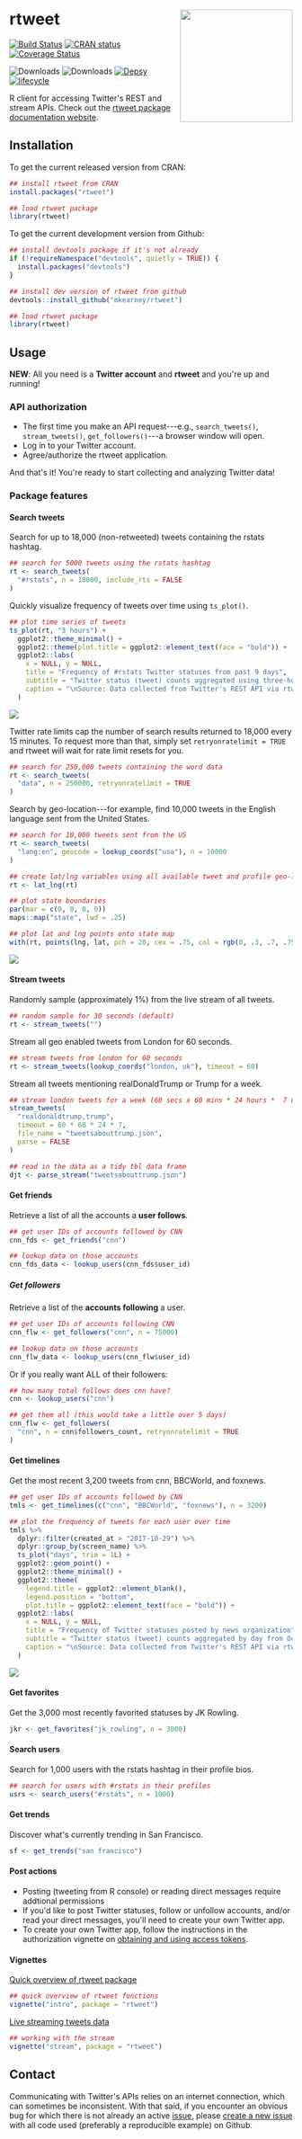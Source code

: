 
<!-- README.md is generated from README.Rmd. Please edit that file -->
rtweet <img src="man/figures/logo.png" width="200px" align="right" />
=====================================================================

[![Build Status](https://travis-ci.org/mkearney/rtweet.svg?branch=master)](https://travis-ci.org/mkearney/rtweet) [![CRAN status](https://www.r-pkg.org/badges/version/rtweet)](https://cran.r-project.org/package=rtweet) [![Coverage Status](https://codecov.io/gh/mkearney/rtweet/branch/master/graph/badge.svg)](https://codecov.io/gh/mkearney/rtweet?branch=master)

![Downloads](https://cranlogs.r-pkg.org/badges/rtweet) ![Downloads](https://cranlogs.r-pkg.org/badges/grand-total/rtweet) [![Depsy](http://depsy.org/api/package/cran/rtweet/badge.svg)](http://depsy.org/package/r/rtweet) [![lifecycle](https://img.shields.io/badge/lifecycle-maturing-blue.svg)](https://www.tidyverse.org/lifecycle/#maturing)

R client for accessing Twitter's REST and stream APIs. Check out the [rtweet package documentation website](http://rtweet.info).

Installation
------------

To get the current released version from CRAN:

``` r
## install rtweet from CRAN
install.packages("rtweet")

## load rtweet package
library(rtweet)
```

To get the current development version from Github:

``` r
## install devtools package if it's not already
if (!requireNamespace("devtools", quietly = TRUE)) {
  install.packages("devtools")
}

## install dev version of rtweet from github
devtools::install_github("mkearney/rtweet")

## load rtweet package
library(rtweet)
```

Usage
-----

**NEW**: All you need is a **Twitter account** and **rtweet** and you're up and running!

### API authorization

-   The first time you make an API request---e.g., `search_tweets()`, `stream_tweets()`, `get_followers()`---a browser window will open.
-   Log in to your Twitter account.
-   Agree/authorize the rtweet application.

And that's it! You're ready to start collecting and analyzing Twitter data!

### Package features

#### Search tweets

Search for up to 18,000 (non-retweeted) tweets containing the rstats hashtag.

``` r
## search for 5000 tweets using the rstats hashtag
rt <- search_tweets(
  "#rstats", n = 18000, include_rts = FALSE
)
```

Quickly visualize frequency of tweets over time using `ts_plot()`.

``` r
## plot time series of tweets
ts_plot(rt, "3 hours") +
  ggplot2::theme_minimal() +
  ggplot2::theme(plot.title = ggplot2::element_text(face = "bold")) +
  ggplot2::labs(
    x = NULL, y = NULL,
    title = "Frequency of #rstats Twitter statuses from past 9 days",
    subtitle = "Twitter status (tweet) counts aggregated using three-hour intervals",
    caption = "\nSource: Data collected from Twitter's REST API via rtweet"
  )
```

![](tools/readme/example-rstatsts.png)

Twitter rate limits cap the number of search results returned to 18,000 every 15 minutes. To request more than that, simply set `retryonratelimit = TRUE` and rtweet will wait for rate limit resets for you.

``` r
## search for 250,000 tweets containing the word data
rt <- search_tweets(
  "data", n = 250000, retryonratelimit = TRUE
)
```

Search by geo-location---for example, find 10,000 tweets in the English language sent from the United States.

``` r
## search for 10,000 tweets sent from the US
rt <- search_tweets(
  "lang:en", geocode = lookup_coords("usa"), n = 10000
)

## create lat/lng variables using all available tweet and profile geo-location data
rt <- lat_lng(rt)

## plot state boundaries
par(mar = c(0, 0, 0, 0))
maps::map("state", lwd = .25)

## plot lat and lng points onto state map
with(rt, points(lng, lat, pch = 20, cex = .75, col = rgb(0, .3, .7, .75)))
```

![](tools/readme/example-statemap.png)

#### Stream tweets

Randomly sample (approximately 1%) from the live stream of all tweets.

``` r
## random sample for 30 seconds (default)
rt <- stream_tweets("")
```

Stream all geo enabled tweets from London for 60 seconds.

``` r
## stream tweets from london for 60 seconds
rt <- stream_tweets(lookup_coords("london, uk"), timeout = 60)
```

Stream all tweets mentioning realDonaldTrump or Trump for a week.

``` r
## stream london tweets for a week (60 secs x 60 mins * 24 hours *  7 days)
stream_tweets(
  "realdonaldtrump,trump",
  timeout = 60 * 60 * 24 * 7,
  file_name = "tweetsabouttrump.json",
  parse = FALSE
)

## read in the data as a tidy tbl data frame
djt <- parse_stream("tweetsabouttrump.json")
```

#### Get friends

Retrieve a list of all the accounts a **user follows**.

``` r
## get user IDs of accounts followed by CNN
cnn_fds <- get_friends("cnn")

## lookup data on those accounts
cnn_fds_data <- lookup_users(cnn_fds$user_id)
```

##### Get followers

Retrieve a list of the **accounts following** a user.

``` r
## get user IDs of accounts following CNN
cnn_flw <- get_followers("cnn", n = 75000)

## lookup data on those accounts
cnn_flw_data <- lookup_users(cnn_flw$user_id)
```

Or if you really want ALL of their followers:

``` r
## how many total follows does cnn have?
cnn <- lookup_users("cnn")

## get them all (this would take a little over 5 days)
cnn_flw <- get_followers(
  "cnn", n = cnn$followers_count, retryonratelimit = TRUE
)
```

#### Get timelines

Get the most recent 3,200 tweets from cnn, BBCWorld, and foxnews.

``` r
## get user IDs of accounts followed by CNN
tmls <- get_timelines(c("cnn", "BBCWorld", "foxnews"), n = 3200)

## plot the frequency of tweets for each user over time
tmls %>%
  dplyr::filter(created_at > "2017-10-29") %>%
  dplyr::group_by(screen_name) %>%
  ts_plot("days", trim = 1L) +
  ggplot2::geom_point() +
  ggplot2::theme_minimal() +
  ggplot2::theme(
    legend.title = ggplot2::element_blank(),
    legend.position = "bottom",
    plot.title = ggplot2::element_text(face = "bold")) +
  ggplot2::labs(
    x = NULL, y = NULL,
    title = "Frequency of Twitter statuses posted by news organization",
    subtitle = "Twitter status (tweet) counts aggregated by day from October/November 2017",
    caption = "\nSource: Data collected from Twitter's REST API via rtweet"
  )
```

![](tools/readme/example-tmls.png)

#### Get favorites

Get the 3,000 most recently favorited statuses by JK Rowling.

``` r
jkr <- get_favorites("jk_rowling", n = 3000)
```

#### Search users

Search for 1,000 users with the rstats hashtag in their profile bios.

``` r
## search for users with #rstats in their profiles
usrs <- search_users("#rstats", n = 1000)
```

#### Get trends

Discover what's currently trending in San Francisco.

``` r
sf <- get_trends("san francisco")
```

#### Post actions

-   Posting (tweeting from R console) or reading direct messages require addtional permissions
-   If you'd like to post Twitter statuses, follow or unfollow accounts, and/or read your direct messages, you'll need to create your own Twitter app.
-   To create your own Twitter app, follow the instructions in the authorization vignette on [obtaining and using access tokens](http://rtweet.info/articles/auth.html).

#### Vignettes

[Quick overview of rtweet package](http://rtweet.info/articles/intro.html)

``` r
## quick overview of rtweet functions
vignette("intro", package = "rtweet")
```

[Live streaming tweets data](http://rtweet.info/articles/stream.html)

``` r
## working with the stream
vignette("stream", package = "rtweet")
```

Contact
-------

Communicating with Twitter's APIs relies on an internet connection, which can sometimes be inconsistent. With that said, if you encounter an obvious bug for which there is not already an active [issue](https://github.com/mkearney/rtweet/issues), please [create a new issue](https://github.com/mkearney/rtweet/issues/new) with all code used (preferably a reproducible example) on Github.
